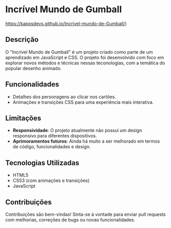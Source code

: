 # Incrível Mundo de Gumball
https://kappsdevs.github.io/Incrivel-mundo-de-Gumball/)

## Descrição

O "Incrível Mundo de Gumball" é um projeto criado como parte de um aprendizado em JavaScript e CSS. O projeto foi desenvolvido com foco em explorar novos métodos e técnicas nessas teconologias, com a temática do popular desenho animado.

## Funcionalidades

- Detalhes dos personagens ao clicar nos cartões.
- Animações e transições CSS para uma experiência mais interativa.

## Limitações

- **Responsividade**: O projeto atualmente não possui um design responsivo para diferentes dispositivos.
- **Aprimoramentos futuros**: Ainda há muito a ser melhorado em termos de código, funcionalidades e design.


## Tecnologias Utilizadas

- HTML5
- CSS3 (com animações e transições)
- JavaScript

## Contribuições

Contribuições são bem-vindas! Sinta-se à vontade para enviar pull requests com melhorias, correções de bugs ou novas funcionalidades.

